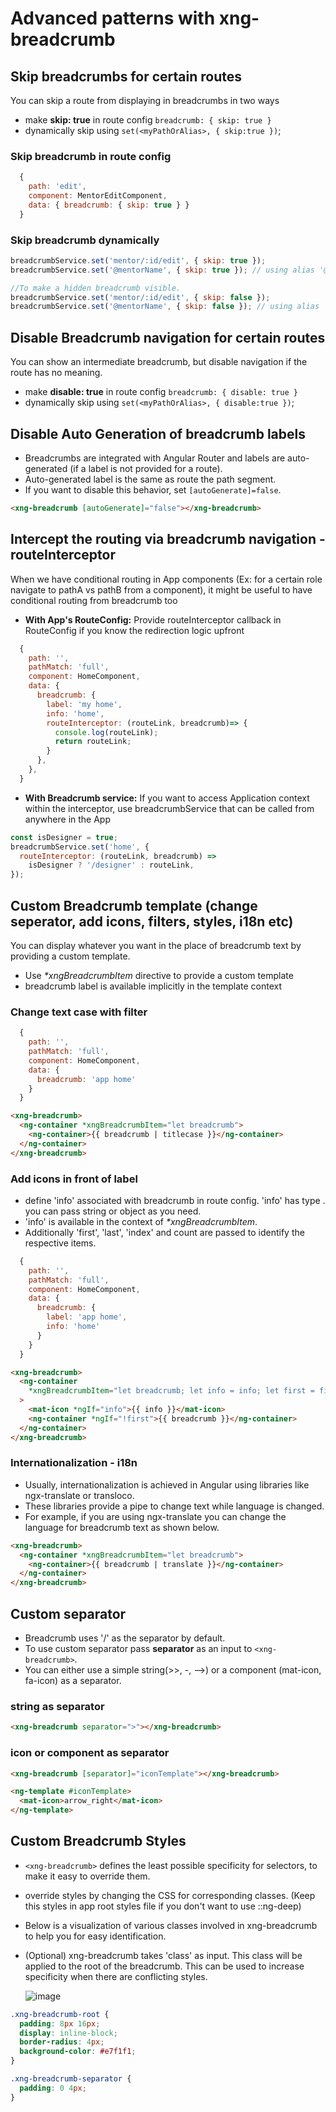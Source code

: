 # Advanced patterns with xng-breadcrumb

## Skip breadcrumbs for certain routes

You can skip a route from displaying in breadcrumbs in two ways

- make **skip: true** in route config `breadcrumb: { skip: true }`
- dynamically skip using `set(<myPathOrAlias>, { skip:true })`;

### Skip breadcrumb in route config

```javascript
  {
    path: 'edit',
    component: MentorEditComponent,
    data: { breadcrumb: { skip: true } }
  }
```

### Skip breadcrumb dynamically

```javascript
breadcrumbService.set('mentor/:id/edit', { skip: true });
breadcrumbService.set('@mentorName', { skip: true }); // using alias '@mentorName'

//To make a hidden breadcrumb visible.
breadcrumbService.set('mentor/:id/edit', { skip: false });
breadcrumbService.set('@mentorName', { skip: false }); // using alias '@mentorName'
```

## Disable Breadcrumb navigation for certain routes

You can show an intermediate breadcrumb, but disable navigation if the route has no meaning.

- make **disable: true** in route config `breadcrumb: { disable: true }`
- dynamically skip using `set(<myPathOrAlias>, { disable:true })`;

## Disable Auto Generation of breadcrumb labels

- Breadcrumbs are integrated with Angular Router and labels are auto-generated (if a label is not provided for a route).
- Auto-generated label is the same as route the path segment.
- If you want to disable this behavior, set `[autoGenerate]=false`.

```html
<xng-breadcrumb [autoGenerate]="false"></xng-breadcrumb>
```

## Intercept the routing via breadcrumb navigation - routeInterceptor

When we have conditional routing in App components (Ex: for a certain role navigate to pathA vs pathB from a component), it might be useful to have conditional routing from breadcrumb too

- **With App's RouteConfig:** Provide routeInterceptor callback in RouteConfig if you know the redirection logic upfront

```javascript
  {
    path: '',
    pathMatch: 'full',
    component: HomeComponent,
    data: {
      breadcrumb: {
        label: 'my home',
        info: 'home',
        routeInterceptor: (routeLink, breadcrumb)=> {
          console.log(routeLink);
          return routeLink;
        }
      },
    },
  }
```

- **With Breadcrumb service:** If you want to access Application context within the interceptor, use breadcrumbService that can be called from anywhere in the App

```javascript
const isDesigner = true;
breadcrumbService.set('home', {
  routeInterceptor: (routeLink, breadcrumb) =>
    isDesigner ? '/designer' : routeLink,
});
```

## Custom Breadcrumb template (change seperator, add icons, filters, styles, i18n etc)

You can display whatever you want in the place of breadcrumb text by providing a custom template.

- Use _\*xngBreadcrumbItem_ directive to provide a custom template
- breadcrumb label is available implicitly in the template context

### Change text case with filter

```javascript
  {
    path: '',
    pathMatch: 'full',
    component: HomeComponent,
    data: {
      breadcrumb: 'app home'
    }
  }
```

```html
<xng-breadcrumb>
  <ng-container *xngBreadcrumbItem="let breadcrumb">
    <ng-container>{{ breadcrumb | titlecase }}</ng-container>
  </ng-container>
</xng-breadcrumb>
```

### Add icons in front of label

- define 'info' associated with breadcrumb in route config. 'info' has type <any>. you can pass string or object as you need.
- 'info' is available in the context of _\*xngBreadcrumbItem_.
- Additionally 'first', 'last', 'index' and count are passed to identify the respective items.

```javascript
  {
    path: '',
    pathMatch: 'full',
    component: HomeComponent,
    data: {
      breadcrumb: {
        label: 'app home',
        info: 'home'
      }
    }
  }
```

```html
<xng-breadcrumb>
  <ng-container
    *xngBreadcrumbItem="let breadcrumb; let info = info; let first = first"
  >
    <mat-icon *ngIf="info">{{ info }}</mat-icon>
    <ng-container *ngIf="!first">{{ breadcrumb }}</ng-container>
  </ng-container>
</xng-breadcrumb>
```

### Internationalization - i18n

- Usually, internationalization is achieved in Angular using libraries like ngx-translate or transloco.
- These libraries provide a pipe to change text while language is changed.
- For example, if you are using ngx-translate you can change the language for breadcrumb text as shown below.

```html
<xng-breadcrumb>
  <ng-container *xngBreadcrumbItem="let breadcrumb">
    <ng-container>{{ breadcrumb | translate }}</ng-container>
  </ng-container>
</xng-breadcrumb>
```

## Custom separator

- Breadcrumb uses '/' as the separator by default.
- To use custom separator pass **separator** as an input to `<xng-breadcrumb>`.
- You can either use a simple string(>>, -, -->) or a component (mat-icon, fa-icon) as a separator.

### string as separator

```html
<xng-breadcrumb separator=">"></xng-breadcrumb>
```

### icon or component as separator

```html
<xng-breadcrumb [separator]="iconTemplate"></xng-breadcrumb>

<ng-template #iconTemplate>
  <mat-icon>arrow_right</mat-icon>
</ng-template>
```

## Custom Breadcrumb Styles

- `<xng-breadcrumb>` defines the least possible specificity for selectors, to make it easy to override them.
- override styles by changing the CSS for corresponding classes. (Keep this styles in app root styles file if you don't want to use ::ng-deep)
- Below is a visualization of various classes involved in xng-breadcrumb to help you for easy identification.
- (Optional) xng-breadcrumb takes 'class' as input. This class will be applied to the root of the breadcrumb. This can be used to increase specificity when there are conflicting styles.

  ![image](https://user-images.githubusercontent.com/20707504/68110000-f61af700-ff11-11e9-8834-bc754a46b39d.png)

```css
.xng-breadcrumb-root {
  padding: 8px 16px;
  display: inline-block;
  border-radius: 4px;
  background-color: #e7f1f1;
}

.xng-breadcrumb-separator {
  padding: 0 4px;
}
```
